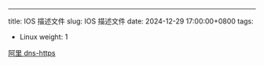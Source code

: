---
title: IOS 描述文件
slug: IOS 描述文件
date: 2024-12-29 17:00:00+0800
tags:
  - Linux
weight: 1

[阿里 dns-https](ali-https.mobileconfig)
